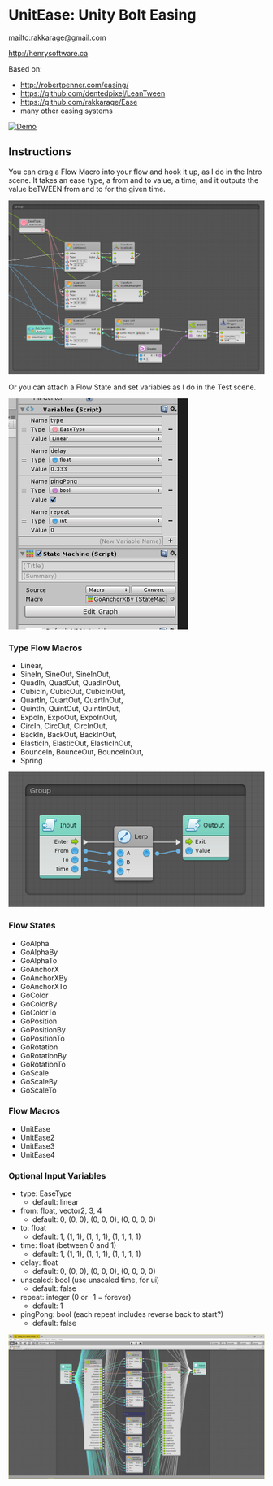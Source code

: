 # **UnitEase:** Unity Bolt Easing

<mailto:rakkarage@gmail.com>

<http://henrysoftware.ca>

Based on:

- <http://robertpenner.com/easing/>
- <https://github.com/dentedpixel/LeanTween>
- <https://github.com/rakkarage/Ease>
- many other easing systems

[![Demo](https://img.youtube.com/vi/fwsmkweiuP4/0.jpg)](http://www.youtube.com/watch?v=fwsmkweiuP4 "Demo")

## Instructions

You can drag a Flow Macro into your flow and hook it up, as I do in the Intro scene.
It takes an ease type, a from and to value, a time, and it outputs the value beTWEEN from and to for the given time.

![FadeToBlack](FadeToBlack.png)

Or you can attach a Flow State and set variables as I do in the Test scene.

![GoAnchorXBy](GoAnchorXBy.png)

### Type Flow Macros

- Linear,
- SineIn, SineOut, SineInOut,
- QuadIn, QuadOut, QuadInOut,
- CubicIn, CubicOut, CubicInOut,
- QuartIn, QuartOut, QuartInOut,
- QuintIn, QuintOut, QuintInOut,
- ExpoIn, ExpoOut, ExpoInOut,
- CircIn, CircOut, CircInOut,
- BackIn, BackOut, BackInOut,
- ElasticIn, ElasticOut, ElasticInOut,
- BounceIn, BounceOut, BounceInOut,
- Spring

![Linear](Linear.png)

### Flow States

- GoAlpha
- GoAlphaBy
- GoAlphaTo
- GoAnchorX
- GoAnchorXBy
- GoAnchorXTo
- GoColor
- GoColorBy
- GoColorTo
- GoPosition
- GoPositionBy
- GoPositionTo
- GoRotation
- GoRotationBy
- GoRotationTo
- GoScale
- GoScaleBy
- GoScaleTo

### Flow Macros

- UnitEase
- UnitEase2
- UnitEase3
- UnitEase4

### Optional Input Variables

- type: EaseType
  - default: linear
- from: float, vector2, 3, 4
  - default: 0, (0, 0), (0, 0, 0), (0, 0, 0, 0)
- to: float
  - default: 1, (1, 1), (1, 1, 1), (1, 1, 1, 1)
- time: float (between 0 and 1)
  - default: 1, (1, 1), (1, 1, 1), (1, 1, 1, 1)
- delay: float
  - default: 0, (0, 0), (0, 0, 0), (0, 0, 0, 0)
- unscaled: bool (use unscaled time, for ui)
  - default: false
- repeat: integer (0 or -1 = forever)
  - default: 1
- pingPong: bool (each repeat includes reverse back to start?)
  - default: false

![Screen](Screen.png)
